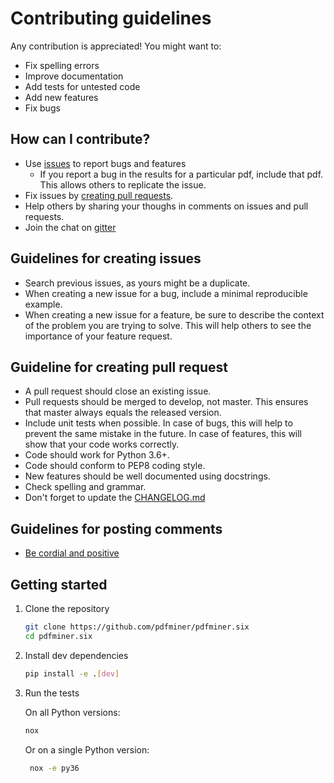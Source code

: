 # Contributing guidelines

Any contribution is appreciated! You might want to:

* Fix spelling errors
* Improve documentation
* Add tests for untested code
* Add new features
* Fix bugs

## How can I contribute?

* Use [issues](https://github.com/pdfminer/pdfminer.six/issues) to report bugs and features
    - If you report a bug in the results for a particular pdf, include that pdf. This allows others to replicate the
     issue. 
* Fix issues by [creating pull requests](https://help.github.com/en/articles/creating-a-pull-request).
* Help others by sharing your thoughs in comments on issues and pull requests.
* Join the chat on [gitter](https://gitter.im/pdfminer-six/Lobby)

## Guidelines for creating issues

* Search previous issues, as yours might be a duplicate.
* When creating a new issue for a bug, include a minimal reproducible example.
* When creating a new issue for a feature, be sure to describe the context of the problem you are trying to solve. This
  will help others to see the importance of your feature request. 

## Guideline for creating pull request

* A pull request should close an existing issue.
* Pull requests should be merged to develop, not master. This ensures that master always equals the released version.  
* Include unit tests when possible. In case of bugs, this will help to prevent the same mistake in the future. In case 
  of features, this will show that your code works correctly.
* Code should work for Python 3.6+.
* Code should conform to PEP8 coding style.
* New features should be well documented using docstrings.
* Check spelling and grammar.
* Don't forget to update the [CHANGELOG.md](CHANGELOG.md#[Unreleased])

## Guidelines for posting comments

* [Be cordial and positive](https://www.kennethreitz.org/essays/be-cordial-or-be-on-your-way)

## Getting started

1. Clone the repository

    ```sh
    git clone https://github.com/pdfminer/pdfminer.six
    cd pdfminer.six
    ```

2. Install dev dependencies

    ```sh
    pip install -e .[dev]
    ```

3. Run the tests

    On all Python versions:

    ```sh
    nox
   ```
   
   Or on a single Python version:
   
   ```sh
    nox -e py36
    ```
